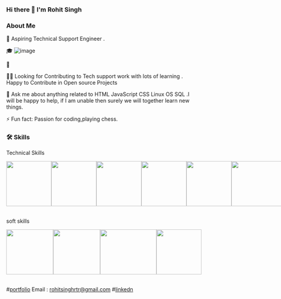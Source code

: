 ### Hi there 👋 I'm Rohit Singh


 ### About Me                                                                           

🙂   Aspiring Technical Support Engineer .  

🎓              ![image](https://camo.githubusercontent.com/973ed9aeb3fcbda48056b50f688fa280009567cc020a2b71fc2f67a7e14feb36/68747470733a2f2f692e70696e696d672e636f6d2f6f726967696e616c732f65662f31362f65342f65663136653465363862306433636238316536626238613863333235386437652e676966)

💼   

👯‍♂️   Looking for Contributing to Tech  support work with lots of learning .
      Happy to Contribute in Open source Projects
      
💬   Ask me about anything related to HTML JavaScript CSS Linux OS SQL .I will be happy to help, if
      I am unable then surely we will together learn new things.
      

⚡ Fun fact: Passion for coding,playing chess.


### 🛠  Skills

 Technical Skills 
 <div style="display:flex">
<img src="https://th.bing.com/th/id/R.9a423c88c1fa5567330433fd95cf12a9?rik=I9OXaIDfhKGN3w&riu=http%3a%2f%2fblog.nikunjjoshiphpdeveloper.com%2fwp-content%2fuploads%2f2018%2f05%2fhtml-280x250.png&ehk=oAKo6IcCzWCzpW%2fUIAQFZvzeJ3E2JqczUuAaDVVFePU%3d&risl=&pid=ImgRaw&r=0" width=120px height=120px>
<img src="https://res.cloudinary.com/startup-grind/image/upload/c_fill,dpr_2.0,f_auto,g_center,h_1080,q_100,w_1080/v1/gcs/platform-data-dsc/events/css-beginners-tutorial.jpg" width=120px height=120px>
<img src="https://toon2.in/wp-content/uploads/revslider/white-banner/js2.png" width=120px height=120px>
<img src="https://pngimg.com/uploads/linux/linux_PNG51.png" width=120 height=120px> 
<img src="https://clipground.com/images/sql-logo-clipart-2.jpg" width=120px height=120px> 
<img src="https://www.webinartechnologies.com/wp-content/uploads/2020/10/shell-980x521.png" width=150px height=120px>
</div>
<br>


soft skills

<div style="display:flex;">
<img src="https://cdn.dribbble.com/users/673583/screenshots/15538480/media/1ba6f85e703687f46d410e00dbcc5ee5.gif" width=125px height=120px>
<img src ="https://icareifyoulisten.com/wp-content/uploads/2018/12/active-listening-logo-691px.jpg" width=125px height=120p>
<img src="https://cdn.educba.com/academy/wp-content/uploads/2015/07/Effective-Communication-300x171.png" width=150px height= 120px>
<img src="https://th.bing.com/th/id/OIP.sEc_krl5dwdDGLwOJmTncAHaCq?w=280&h=125&c=7&r=0&o=5&dpr=1.4&pid=1.7"  height=120px>
</div>
<br>






 #[portfolio](https://rohitsinghrajpoot.github.io/)
 Email : rohitsinghrtr@gmail.com
 #[linkedn](https://www.linkedin.com/in/rohit-singh-rajpoot/)

